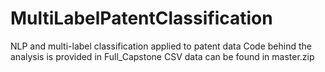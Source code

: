 # MultiLabelPatentClassification
NLP and multi-label classification applied to patent data
Code behind the analysis is provided in Full_Capstone
CSV data can be found in master.zip
